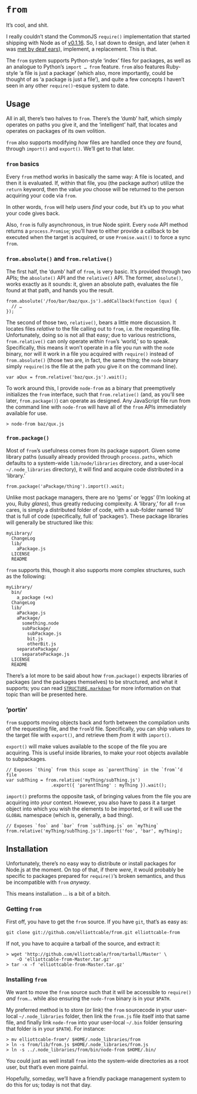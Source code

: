 `from`
======
It’s cool, and shit.

I really couldn’t stand the CommonJS `require()` implementation that started
shipping with Node as of [v0.1.16][api-change]. So, I sat down to design, and
later (when it was [met by deaf ears][commonjs-thread]), implement, a
replacement. This is that.

The `from` system supports Python-style ‘index’ files for packages, as well as
an analogue to Python’s `import … from` feature. `from` also features Ruby-
style ‘a file is just a package’ (which also, more importantly, could be
thought of as  ‘a package is just a file’), and quite a few concepts I haven’t
seen in any other `require()`-esque system to date.

  [api-change]: http://github.com/ry/node/blob/master/ChangeLog#L166-182 "ChangeLog for Node.js v0.1.16"
  [commonjs-thread]: http://groups.google.com/group/commonjs/browse_thread/thread/9a17690dd164281f "CommonJS mailing list thread on my original design for `acquire()`"

Usage
-----
All in all, there’s two halves to `from`. There’s the ‘dumb’ half, which
simply operates on paths you give it, and the ‘intelligent’ half, that locates
and operates on packages of its own volition.

`from` also supports modifying *how* files are handled once they *are* found,
through `import()` and `export()`. We’ll get to that later.

### `from` basics
Every `from` method works in basically the same way: A file is located, and
then it is evaluated. If, within that file, you (the package author) utilize
the `return` keyword, then the value *you* choose will be returned to the
person acquiring your code via `from`.

In other words, `from` will help users *find* your code, but it’s up to *you*
what your code gives back.

Also, `from` is fully asynchronous, in true Node spirit. Every `node` API
method returns a `process.Promise`; you’ll have to either provide a callback
to be executed when the target is acquired, or use `Promise.wait()` to force
a sync `from`.

### `from.absolute()` and `from.relative()`
The first half, the ‘dumb’ half of `from`, is very basic. It’s provided
through two APIs; the `absolute()` API and the `relative()` API. The former,
`absolute()`, works exactly as it sounds: it, given an absolute path,
evaluates the file found at that path, and hands you the result.

    from.absolute('/foo/bar/baz/qux.js').addCallback(function (qux) {
      // …
    });

The second of those two, `relative()`, bears a little more discussion. It
locates files *relative* to the file calling out to `from`, i.e. the
requesting file. Unfortunately, doing so is not all that easy; due to various
restrictions, `from.relative()` can only operate *within* `from`’s ‘world,’ so
to speak. Specifically, this means it won’t operate in a file you run with the
`node` binary, nor will it work in a file you acquired with `require()`
instead of `from.absolute()` (those two are, in fact, the same thing; the
`node` binary simply `require()`s the file at the path you give it on the
command line).

    var aQux = from.relative('baz/qux.js').wait();

To work around this, I provide `node-from` as a binary that preemptively
initializes the `from` interface, such that `from.relative()` (and, as you’ll
see later, `from.package()`) can operate as designed. Any JavaScript file run
from the command line with `node-from` will have all of the `from` APIs
immediately available for use.

    > node-from baz/qux.js

### `from.package()`
Most of `from`’s usefulness comes from its package support. Given some library
paths (usually already provided through `process.paths`, which defaults to a
system-wide `lib/node/libraries` directory, and a user-local
`~/.node_libraries` directory), it will find and acquire code distributed in a
‘library.’

    from.package('aPackage/thing').import().wait;

Unlike most package managers, there are no ‘gems’ or ‘eggs’ (I’m looking at
you, Ruby *glares*), thus greatly reducing complexity. A ‘library,’ for all
`from` cares, is simply a distributed folder of code, with a sub-folder named
‘lib’ that is full of code (specifically, full of ‘packages’). These package
libraries will generally be structured like this:

    myLibrary/
      ChangeLog
      lib/
        aPackage.js
      LICENSE
      README

`from` supports this, though it also supports more complex structures, such as
the following:

    myLibrary/
      bin/
        a_package (+x)
      ChangeLog
      lib/
        aPackage.js
        aPackage/
          something.node
          subPackage/
            subPackage.js
            bit.js
            otherBit.js
        separatePackage/
          separatePackage.js
      LICENSE
      README

There’s a lot more to be said about how `from.package()` expects libraries of
packages (and the packages themselves) to be structured, and what it supports;
you can read [`STRUCTURE.markdown`][STRUCTURE] for more information on that
topic than will be presented here.

  [STRUCTURE]: ./blob/Master/STRUCTURE.markdown "A detailed description of library structure for library authors"

### ’portin’
`from` supports moving objects back and forth between the compilation units of
the requesting file, and the `from`’d file. Specifically, you can ship values
*to* the target file with `export()`, and retrieve them *from* it with
`import()`.

`export()` will make values available to the scope of the file you are
acquiring. This is useful inside libraries, to make your root objects
available to subpackages.

    // Exposes `thing` from this scope as `parentThing` in the `from`’d file
    var subThing = from.relative('myThing/subThing.js')
                     .export({ 'parentThing' : myThing }).wait();

`import()` preforms the opposite task, of bringing values from the file you
are acquiring into *your* context. However, you also have to pass it a target
object into which you wish the elements to be imported, or it will use the
`GLOBAL` namespace (which is, generally, a bad thing).

    // Exposes `foo` and `bar` from `subThing.js` on `myThing`
    from.relative('myThing/subThing.js').import('foo', 'bar', myThing);

Installation
------------
Unfortunately, there’s no easy way to distribute or install packages for
Node.js at the moment. On top of that, if there *were*, it would probably be
specific to packages prepared for `require()`’s broken semantics, and thus be
incompatible with `from` *anyway*.

This means installation … is a bit of a bitch.

### Getting `from`
First off, you have to get the `from` source. If you have `git`, that’s as
easy as:

    git clone git://github.com/elliottcable/from.git elliottcable-from

If not, you have to acquire a tarball of the source, and extract it:

    > wget 'http://github.com/elliottcable/from/tarball/Master' \
        -O 'elliottcable-from-Master.tar.gz'
    > tar -x -f 'elliottcable-from-Master.tar.gz'

### Installing `from`
We want to move the `from` source such that it will be accessible to
`require()` *and* `from`… while also ensuring the `node-from` binary is in
your `$PATH`.

My preferred method is to store (or link) the `from` sourcecode in your
user-local `~/.node_libraries` folder, then link the `from.js` file itself
into that same file, and finally link `node-from` into your user-local
`~/.bin` folder (ensuring that folder is in your `$PATH`). For instance:

    > mv elliottcable-from*/ $HOME/.node_libraries/from
    > ln -s from/lib/from.js $HOME/.node_libraries/from.js
    > ln -s ../.node_libraries/from/bin/node-from $HOME/.bin/

You could just as well install `from` into the system-wide directories as a
root user, but that’s even more painful.

Hopefully, someday, we’ll have a friendly package management system to do this
for us; today is not that day.
